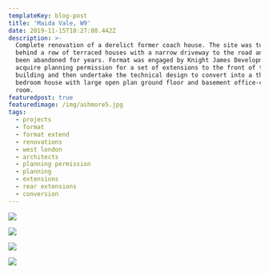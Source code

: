```yaml
---
templateKey: blog-post
title: 'Maida Vale, W9'
date: 2019-11-15T18:27:08.442Z
description: >-
  Complete renovation of a derelict former coach house. The site was tucked
  behind a row of terraced houses with a narrow driveway to the road and had
  been abandoned for years. Format was engaged by Knight James Developments to
  acquire planning permission for a set of extensions to the front of the
  building and then undertake the technical design to convert into a three
  bedroom house with large open plan ground floor and basement office-cum-cinema
  room.
featuredpost: true
featuredimage: /img/ashmore5.jpg
tags:
  - projects
  - format
  - format extend
  - renovations
  - west london
  - architects
  - planning permission
  - planning
  - extensions
  - rear extensions
  - conversion
---
```

![](/img/ashmore5.jpg)

![](/img/ashmore2.jpg)

![](/img/ashmore3-edit.jpg)

![](/img/ashmore4.jpg)

